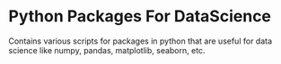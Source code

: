# Python Packages For DataScience
Contains various scripts for packages in python that are useful for data science like numpy, pandas, matplotlib, seaborn, etc. 

